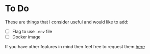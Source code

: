 # To Do

These are things that I consider useful and would like to add:

- [ ] Flag to use `.env` file
- [ ] Docker image

If you have other features in mind then feel free to request them [here](https://github.com/Cyb3r-Jak3/cloudflare-utils/issues/new)